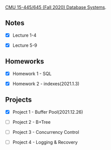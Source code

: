 [CMU 15-445/645 (Fall 2020) Database Systems](https://15445.courses.cs.cmu.edu/fall2020/). 

## Notes

- [x] Lecture 1-4

- [x] Lecture 5-9

## Homeworks

- [x] Homework 1 - SQL

- [x] Homework 2 - indexes(2021.1.3)

## Projects

- [x] Project 1 - Buffer Pool(2021.12.26)

- [ ] Project 2 - B+Tree

- [ ] Project 3 - Concurrency Control

- [ ] Project 4 - Logging & Recovery
